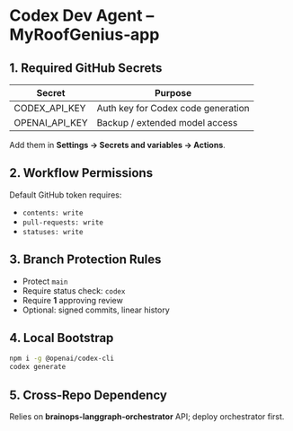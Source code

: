 # Codex Dev Agent – MyRoofGenius‑app

## 1. Required GitHub Secrets
| Secret | Purpose |
|--------|---------|
| CODEX_API_KEY | Auth key for Codex code generation |
| OPENAI_API_KEY | Backup / extended model access |

Add them in **Settings → Secrets and variables → Actions**.

## 2. Workflow Permissions
Default GitHub token requires:
- `contents: write`
- `pull-requests: write`
- `statuses: write`

## 3. Branch Protection Rules
- Protect `main`
- Require status check: `codex`
- Require **1** approving review
- Optional: signed commits, linear history

## 4. Local Bootstrap
```bash
npm i -g @openai/codex-cli
codex generate
```

## 5. Cross‑Repo Dependency
Relies on **brainops‑langgraph‑orchestrator** API; deploy orchestrator first.
